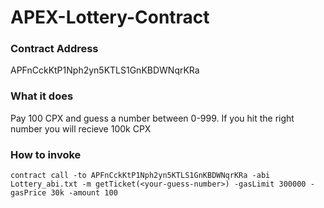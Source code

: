 # APEX-Lottery-Contract
### Contract Address
APFnCckKtP1Nph2yn5KTLS1GnKBDWNqrKRa

### What it does
Pay 100 CPX and guess a number between 0-999. If you hit the right number you will recieve 100k CPX

### How to invoke
```
contract call -to APFnCckKtP1Nph2yn5KTLS1GnKBDWNqrKRa -abi Lottery_abi.txt -m getTicket(<your-guess-number>) -gasLimit 300000 -gasPrice 30k -amount 100
```
